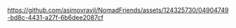 

https://github.com/asimovravil/NomadFriends/assets/124325730/04904749-bd8c-4431-a27f-6b6dee2087cf


